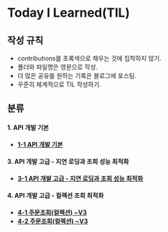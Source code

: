 # Today I Learned(TIL)

## 작성 규칙
- contributions를 초록색으로 채우는 것에 집착하지 않기.
- 폴더와 파일명은 영문으로 작성.
- 더 많은 공유를 원하는 기록은 블로그에 포스팅.
- 꾸준히 체계적으로 TIL 작성하기. 

## 분류

#### 1. API 개발 기본
- [**1-1 API 개발 기본**](https://github.com/YeongJae0114/TIL/blob/main/Spring-Jpa-2/Spring-Jpa2_1-1.md)

#### 3. API 개발 고급 - 지연 로딩과 조회 성능 최적화
- [**3-1 API 개발 고급 - 지연 로딩과 조회 성능 최적화**](https://github.com/YeongJae0114/TIL/blob/main/Spring-Jpa-2/Spring-Jpa2_3-1.md)

#### 4. API 개발 고급 - 컬렉션 조회 최적화
- [**4-1 주문조회(컬렉션) ~V3**](https://github.com/YeongJae0114/TIL/blob/main/Spring-Jpa-2/Spring-Jpa2_4-1.md)
- [**4-2 주문조회(컬렉션) ~V3**](https://github.com/YeongJae0114/TIL/blob/main/Spring-Jpa-2/Spring-Jpa2_4-2.md)
